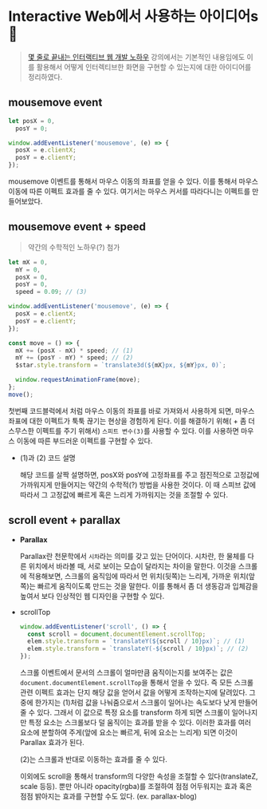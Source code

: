 # Interactive Web에서 사용하는 아이디어s 🚀

> [몇 줄로 끝내는 인터랙티브 웹 개발 노하우](https://www.inflearn.com/course/%EC%9E%90%EB%B0%94%EC%8A%A4%ED%81%AC%EB%A6%BD%ED%8A%B8-%EC%9D%B8%ED%84%B0%EB%9E%99%ED%8B%B0%EB%B8%8C-%EC%9B%B9/dashboard) 강의에서는 기본적인 내용임에도 이를 활용해서 어떻게 인터렉티브한 화면을 구현할 수 있는지에 대한 아이디어를 정리하였다.

## mousemove event

```js
let posX = 0,
  posY = 0;

window.addEventListener('mousemove', (e) => {
  posX = e.clientX;
  posY = e.clientY;
});
```

mousemove 이벤트를 통해서 마우스 이동의 좌표를 얻을 수 있다. 이를 통해서 마우스 이동에 따른 이펙트 효과를 줄 수 있다. 여기서는 마우스 커서를 따라다니는 이펙트를 만들어보았다.

## mousemove event + speed

> 약간의 수학적인 노하우(?) 첨가

```js
let mX = 0,
  mY = 0,
  posX = 0,
  posY = 0,
  speed = 0.09; // (3)

window.addEventListener('mousemove', (e) => {
  posX = e.clientX;
  posY = e.clientY;
});

const move = () => {
  mX += (posX - mX) * speed; // (1)
  mY += (posY - mY) * speed; // (2)
  $star.style.transform = `translate3d(${mX}px, ${mY}px, 0)`;

  window.requestAnimationFrame(move);
};
move();
```

첫번째 코드블럭에서 처럼 마우스 이동의 좌표를 바로 가져와서 사용하게 되면, 마우스 좌표에 대한 이펙트가 툭툭 끊기는 현상을 경험하게 된다. 이를 해결하기 위해( + 좀 더 스무스한 이펙트를 주기 위해서) `스피트 변수(3)`를 사용할 수 있다. 이를 사용하면 마우스 이동에 따른 부드러운 이펙트를 구현할 수 있다.

- (1)과 (2) 코드 설명

  해당 코드를 살짝 설명하면, posX와 posY에 고정좌표를 주고 점진적으로 고정값에 가까워지게 만들어지는 약간의 수학적(?) 방법을 사용한 것이다. 이 때 스피브 값에 따라서 그 고정값에 빠르게 혹은 느리게 가까워지는 것을 조절할 수 있다.

## scroll event + parallax

- **Parallax**

  Parallax란 천문학에서 `시차`라는 의미를 갖고 있는 단어이다. 시차란, 한 물체를 다른 위치에서 바라볼 때, 서로 보이는 모습이 달라지는 차이을 말한다. 이것을 스크롤에 적용해보면, 스크롤의 움직임에 따라서 먼 위치(뒷쪽)는 느리게, 가까운 위치(앞쪽)는 빠르게 움직이도록 만드는 것을 말한다. 이를 통해서 좀 더 생동감과 입체감을 높여서 보다 인상적인 웹 디자인을 구현할 수 있다.

- scrollTop

  ```js
  window.addEventListener('scroll', () => {
    const scroll = document.documentElement.scrollTop;
    elem.style.transform = `translateY(${scroll / 10}px)`; // (1)
    elem.style.transform = `translateY(-${scroll / 10}px)`; // (2)
  });
  ```

  스크롤 이벤트에서 문서의 스크롤이 얼마만큼 움직이는지를 보여주는 값은 `document.documentElement.scrollTop`을 통해서 얻을 수 있다. 즉 모든 스크롤 관련 이펙트 효과는 단지 해당 값을 얻어서 값을 어떻게 조작하는지에 달려있다. 그 중에 한가지는 (1)처럼 값을 나눠줌으로서 스크롤이 일어나는 속도보다 낮게 만들어 줄 수 있다. 그래서 이 값으로 특정 요소를 transform 하게 되면 스크롤이 일어나지만 특정 요소는 스크롤보다 덜 움직이는 효과를 받을 수 있다. 이러한 효과를 여러 요소에 분할하여 주게(앞에 요소는 빠르게, 뒤에 요소는 느리게) 되면 이것이 Parallax 효과가 된다.

  (2)는 스크롤과 반대로 이동하는 효과를 줄 수 있다.

  이외에도 scroll을 통해서 transform의 다양한 속성을 조절할 수 있다(translateZ, scale 등등). 뿐만 아니라 opacity(rgba)를 조절하여 점점 어두워지는 효과 혹은 점점 밝아지는 효과를 구현할 수도 있다. (ex. parallax-blog)

